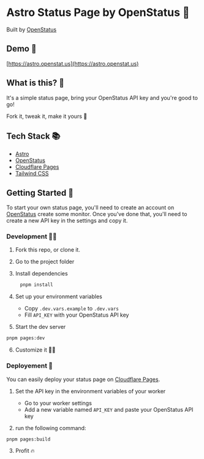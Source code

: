 # Astro Status Page by OpenStatus 🔭

Built by [OpenStatus](https://www.openstatus.dev)


## Demo 🚀

[https://astro.openstat.us](https://astro.openstat.us)

## What is this? 🤔

It's a simple status page, bring your OpenStatus API key and you're good to go!

Fork it, tweak it, make it yours 🚀


## Tech Stack 📚

- [Astro](https://astro.build)
- [OpenStatus](https://www.openstatus.dev)
- [Cloudflare Pages](https://pages.cloudflare.com)
- [Tailwind CSS](https://tailwindcss.com)

## Getting Started 🚀

To start your own status page, you'll need to create an account on [OpenStatus](https://www.openstatus.dev) create some monitor. Once you've done that, you'll need to create a new API key in the settings and copy it.


### Development 🧑‍💻

1. Fork this repo, or clone it.

2. Go to the project folder

3. Install dependencies

```bash
     pnpm install
```

4. Set up your environment variables
   - Copy `.dev.vars.example` to `.dev.vars`
   - Fill `API_KEY` with your OpenStatus API key

5. Start the dev server

```bash
pnpm pages:dev
```
6. Customize it 🧑‍🎨


### Deployement 🚀

You can easily deploy your status page on [Cloudflare Pages](https://pages.cloudflare.com).

1. Set the API key in the environment variables of your worker
   - Go to your worker settings
   - Add a new variable named `API_KEY` and paste your OpenStatus API key

2. run the following command:

```bash
pnpm pages:build
```

3. Profit 🔥






